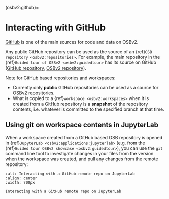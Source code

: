 (osbv2:github)=
# Interacting with GitHub

[GitHub](https://github.com/) is one of the main sources for code and data on OSBv2.

Any public GitHub repository can be used as the source of an {ref}`OSB repository <osbv2:repositories>`. For example, the main repository in the {ref}`Guided tour of OSBv2 <osbv2:guidedtour>` has its source on GitHub ([GitHub repository](https://github.com/OpenSourceBrain/OSBv2_Showcase), [OSBv2 repository](https://www.v2.opensourcebrain.org/repositories/38)).

Note for GitHub based repositories and workspaces:

- Currently only **public** GitHub repositories can be used as a source for OSBv2 repositories.
- What is copied to a {ref}`workspace <osbv2:workspaces>` when it is created from a GitHub repository is a **snapshot** of the repository contents, i.e. whatever is committed to the specified branch at that time.

## Using git on workspace contents in JupyterLab

When a workspace created from a GitHub based OSB repository is opened in {ref}`JupyterLab <osbv2:applications:jupyterlab>` (e.g. from the {ref}`Guided tour OSBv2 showcase <osbv2:guidedtour>`), you can use the `git` command line tool to investigate changes in your files from the version when the workspace was created, and pull any changes from the remote repository:


```{figure} ../images/github_jlab.png
:alt: Interacting with a GitHub remote repo on JupyterLab
:align: center
:width: 700px

Interacting with a GitHub remote repo on JupyterLab

```